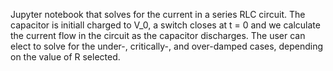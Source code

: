 Jupyter notebook that solves for the current in a series RLC circuit.  The capacitor is initiall charged to V_0, a switch closes at t = 0 and we calculate the current flow in the circuit as the capacitor discharges.  The user can elect to solve for the under-, critically-, and over-damped cases, depending on the value of R selected. 
